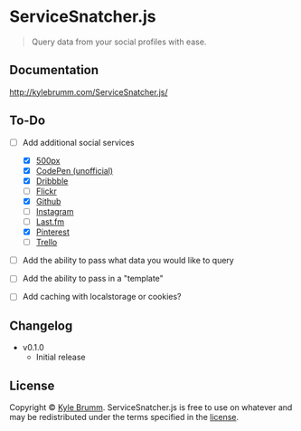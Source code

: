 # ServiceSnatcher.js

> Query data from your social profiles with ease.


## Documentation

http://kylebrumm.com/ServiceSnatcher.js/


## To-Do

- [ ] Add additional social services
    - [x] [500px](https://github.com/500px/api-documentation/)
    - [x] [CodePen (unofficial)](http://cpv2api.com/)
    - [x] [Dribbble](http://developer.dribbble.com/v1/)
    - [ ] [Flickr](https://www.flickr.com/services/api/)
    - [x] [Github](https://developer.github.com/v3/)
    - [ ] [Instagram](https://www.instagram.com/developer/)
    - [ ] [Last.fm](http://www.last.fm/api)
    - [x] [Pinterest](https://developers.pinterest.com/)
    - [ ] [Trello](https://developers.trello.com/)
- [ ] Add the ability to pass what data you would like to query
- [ ] Add the ability to pass in a "template"
- [ ] Add caching with localstorage or cookies?


## Changelog

- v0.1.0
    - Initial release


## License

Copyright © [Kyle Brumm](http://kylebrumm.com). ServiceSnatcher.js is free to use on whatever and may be redistributed under the terms specified in the [license](LICENSE.md).
